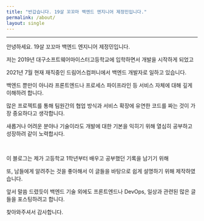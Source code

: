 ```yaml
---
title: "반갑습니다. 19살 꼬꼬마 백엔드 엔지니어 제정민입니다."
permalink: /about/
layout: single
---
```


---

안녕하세요. 19살 꼬꼬마 백엔드 엔지니어 제정민입니다.

저는 2019년 대구소프트웨어마이스터고등학교에 입학하면서 개발을 시작하게 되었고

2021년 7월 현재 재직중인 드림어스컴퍼니에서 백엔드 개발자로 일하고 있습니다.

백엔드 뿐만이 아니라 프론트엔드나 프로세스 파이프라인 등 서비스 자체에 대해 깊게 이해하려 합니다.

많은 프로젝트를 통해 팀원간의 협업 방식과 서비스 확장에 유연한 코드를 짜는 것이 가장 중요하다고 생각합니다.

새롭거나 어려운 분야나 기술이라도 개발에 대한 기본을 익히기 위해 열심히 공부하고 성장하려 같이 노력합시다.

<br>

이 블로그는 제가 고등학교 1학년부터 배우고 공부했던 기록을 남기기 위해

또, 남들에게 알려주는 것을 좋아해서 이 글들을 바탕으로 쉽게 설명하기 위해 제작하였습니다.

앞서 말씀 드렸듯이 백엔드 기술 외에도 프론트엔드나 DevOps, 일상과 관련된 많은 글들을 포스팅하려고 합니다.

찾아와주셔서 감사합니다.




